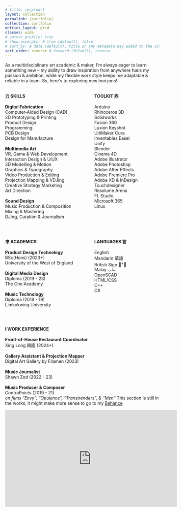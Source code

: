 ```yaml
---
# title: corproart
layout: collection
permalink: /portfolio/
collection: portfolio
entries_layout: grid
classes: wide
# author_profile: true
# show_excerpts: # true (default), false
# sort_by: # date (default), title or any metadata key added to the collection's documents
sort_order: reverse # forward (default), reverse
---
```


<!-- <style>
  /* --- Font Import --- */
  @font-face {
    font-family: 'Tuner';
    /* Adjust paths if your font files are located elsewhere or have different names */
    src: url('/assets/fonts/Tuner.woff2') format('woff2'), /* Modern Browsers */
         url('/assets/fonts/Tuner.woff') format('woff');   /* Older Browsers */
    font-weight: normal;
    font-style: normal;
  }

  /* --- Apply Tuner Font to the Resume Content --- */
  .resume-custom-font-area {
    font-family: 'Tuner', -apple-system, BlinkMacSystemFont, "Segoe UI", Roboto, "Helvetica Neue", Arial, sans-serif, "Apple Color Emoji", "Segoe UI Emoji", "Segoe UI Symbol";
    /* Add a fallback font stack */
    line-height: 1.5; /* Adjust for readability with Tuner */
  }
</style> -->
<!-- <div class="resume-custom-font-area"> -->
As a multidisciplinary art academic & maker, I'm always eager to learn something new – my ability to draw inspiration from anywhere fuels my passion & ambition, while my flexible work style keeps me adaptable & reliable in a team. So, here's to exploring new horizons!

<br>

<!-- Section 1: Skills & Toolkit -->
<div style="display: flex; width: 100%; align-items: flex-start;">
  <div style="width: 55%; padding-right: 30px;">
    <strong>力 SKILLS</strong><br><br>
    <strong>Digital Fabrication</strong><br>
    Computer-Aided Design (CAD)<br>
    3D Prototyping & Printing<br>
    Product Design<br>
    Programming<br>
    PCB Design<br>
    Design for Manufacture<br><br>
    <strong>Multimedia Art</strong><br>
    VR, Game & Web Development<br>
    Interaction Design & UIUX<br>
    3D Modelling & Motion<br>
    Graphics & Typography<br>
    Video Production & Editing<br>
    Projection Mapping & VDJing<br>
    Creative Strategy Marketing<br>
    Art Direction<br><br>
    <strong>Sound Design</strong><br>
    Music Production & Composition<br>
    Mixing & Mastering<br>
    DJing, Curation & Journalism
  </div>
  <div style="width: 45%;">
    <strong>TOOLKIT 鼎</strong><br><br>
    Arduino<br>
    Rhinoceros 3D<br>
    Solidworks<br>
    Fusion 360<br>
    Luxion Keyshot<br>
    UltiMaker Cura<br>
    Inventables Easel<br>
    Unity<br>
    Blender<br>
    Cinema 4D<br>
    Adobe Illustrator<br>
    Adobe Photoshop<br>
    Adobe After Effects<br>
    Adobe Premiere Pro<br>
    Adobe XD & InDesign<br>
    Touchdesigner<br>
    Resolume Arena<br>
    FL Studio<br>
    Microsoft 365<br>
    Linux
  </div>
</div>

<br><br>

<!-- Section 2: Academics & Languages -->
<div style="display: flex; width: 100%; align-items: flex-start;">
  <div style="width: 55%; padding-right: 30px;">
    <strong>聿 ACADEMICS</strong><br><br>
    <strong>Product Design Technology</strong><br>
    BSc(Hons) (2023+)<br>
    University of the West of England<br><br>
    <strong>Digital Media Design</strong><br>
    Diploma (2019 - 23)<br>
    The One Academy<br><br>
    <strong>Music Technology</strong><br>
    Diploma (2018 - 19)<br>
    Limkokwing University
  </div>
  <div style="width: 45%;">
    <strong>LANGUAGES 言</strong><br><br>
    English<br>
    Mandarin 華語<br>
    British Sign 🤟<sup>+</sup>🧏<br>
    Malay ساب<br>
    OpenSCAD<br>
    HTML/CSS<br>
    C++<br>
    C#
  </div>
</div>

<br><br>

<strong>I WORK EXPERIENCE</strong><br><br>
<strong>Front-of-House Restaurant Coordinator</strong><br>
Xing Long 興隆 (2024+)<br><br>
<strong>Gallery Assistant & Projection Mapper</strong><br>
Digital Art Gallery by Filamen (2023)<br><br>
<strong>Music Journalist</strong><br>
Shawn Zod (2022 - 23)<br><br>
<strong>Music Producer & Composer</strong><br>
ContraPoints (2019 - 21)<br>
*on films “Envy”, “Opulence”, “Transtrenders”, & “Men”*
This section is still in the works, it might make more sense to go to my [Behance](https://www.behance.net/ryanmeow)

<iframe width="560" height="315" src="https://www.youtube.com/embed/g9JDMQ1mcVI?si=RQnQ6qZswMxTkfUq&amp;controls=0" title="YouTube video player" frameborder="0" allow="accelerometer; autoplay; clipboard-write; encrypted-media; gyroscope; picture-in-picture; web-share" referrerpolicy="strict-origin-when-cross-origin" allowfullscreen></iframe>

